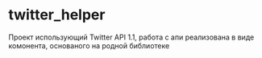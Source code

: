 twitter_helper
==============

Проект использующий Twitter API 1.1, работа с апи реализована в виде комонента, основаного на родной библиотеке
